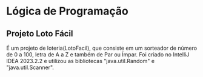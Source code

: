 # Lógica de Programação
## Projeto Loto Fácil
<p>
É um projeto de loteria(LotoFacil), que consiste em um sorteador de número de 0 a 100, letra de A a Z e também de Par ou Ímpar. Foi criado no IntelliJ IDEA 2023.2.2 e utilizou as bibliotecas "java.util.Random" e "java.util.Scanner".
</p>